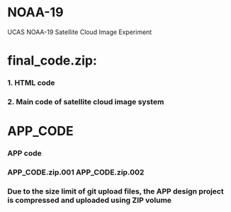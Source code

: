 # NOAA-19
UCAS NOAA-19 Satellite Cloud Image Experiment


# final_code.zip:
### 1. HTML code 
### 2. Main code of satellite cloud image system


# APP_CODE
### APP code
### APP_CODE.zip.001 APP_CODE.zip.002
### Due to the size limit of git upload files, the APP design project is compressed and uploaded using ZIP volume
